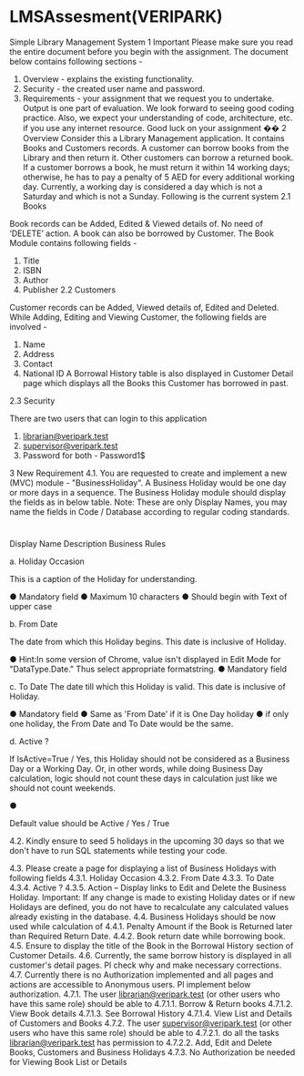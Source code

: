 # LMSAssesment(VERIPARK)
Simple Library Management System
1 Important
Please make sure you read the entire document before you begin with the assignment. The document
below contains following sections -
1. Overview - explains the existing functionality.
2. Security - the created user name and password.
3. Requirements - your assignment that we request you to undertake.
Output is one part of evaluation. We look forward to seeing good coding practice. Also, we expect your
understanding of code, architecture, etc. if you use any internet resource.
Good luck on your assignment ��
2 Overview
Consider this a Library Management application. It contains Books and Customers records. A customer
can borrow books from the Library and then return it. Other customers can borrow a returned book. If a
customer borrows a book, he must return it within 14 working days; otherwise, he has to pay a penalty
of 5 AED for every additional working day. Currently, a working day is considered a day which is not a
Saturday and which is not a Sunday.
Following is the current system
2.1 Books

Book records can be Added, Edited &amp; Viewed details of. No need of ‘DELETE’ action. A book
can also be borrowed by Customer. The Book Module contains following fields -
1. Title
2. ISBN
3. Author
4. Publisher
2.2 Customers

Customer records can be Added, Viewed details of, Edited and Deleted. While Adding,
Editing and Viewing Customer, the following fields are involved -
1. Name
2. Address
3. Contact
4. National ID
A Borrowal History table is also displayed in Customer Detail page which displays all the
Books this Customer has borrowed in past.

2.3 Security

There are two users that can login to this application
1. librarian@veripark.test
2. supervisor@veripark.test
3. Password for both - Password1$

3 New Requirement
4.1. You are requested to create and implement a new (MVC) module - &quot;BusinessHoliday&quot;. A
Business Holiday would be one day or more days in a sequence. The Business Holiday module
should display the fields as in below table.
Note: These are only Display Names, you may name the fields in Code / Database according to
regular coding standards.
#
Display
Name Description Business Rules

a.
Holiday
Occasion

This is a caption of the Holiday for
understanding.

● Mandatory field
● Maximum 10 characters
● Should begin with Text of upper case

b. From Date

The date from which this Holiday
begins. This date is inclusive of
Holiday.

● Hint:In some version of Chrome, value isn&#39;t
displayed in Edit Mode for
&quot;DataType.Date.&quot; Thus select appropriate
formatstring.
● Mandatory field

c. To Date The date till which this Holiday is
valid. This date is inclusive of Holiday.

● Mandatory field
● Same as &#39;From Date&#39; if it is One Day
holiday
● if only one holiday, the From Date and To
Date would be the same.

d. Active ?

If IsActive=True / Yes, this Holiday
should not be considered as a
Business Day or a Working Day.
Or, in other words, while doing
Business Day calculation, logic should
not count these days in calculation
just like we should not count
weekends.

●

Default value should be Active / Yes / True

4.2. Kindly ensure to seed 5 holidays in the upcoming 30 days so that we don&#39;t have to run SQL
statements while testing your code.

4.3. Please create a page for displaying a list of Business Holidays with following fields
4.3.1. Holiday Occasion
4.3.2. From Date
4.3.3. To Date
4.3.4. Active ?
4.3.5. Action – Display links to Edit and Delete the Business Holiday.
Important: If any change is made to existing Holiday dates or if new Holidays are defined,
you do not have to recalculate any calculated values already existing in the database.
4.4. Business Holidays should be now used while calculation of
4.4.1. Penalty Amount if the Book is Returned later than Required Return Date.
4.4.2. Book return date while borrowing book.
4.5. Ensure to display the title of the Book in the Borrowal History section of Customer Details.
4.6. Currently, the same borrow history is displayed in all customer&#39;s detail pages. Pl check why and
make necessary corrections.
4.7. Currently there is no Authorization implemented and all pages and actions are accessible to
Anonymous users. Pl implement below authorization.
4.7.1. The user librarian@veripark.test (or other users who have this same role) should be
able to
4.7.1.1. Borrow &amp; Return books
4.7.1.2. View Book details
4.7.1.3. See Borrowal History
4.7.1.4. View List and Details of Customers and Books
4.7.2. The user supervisor@veripark.test (or other users who have this same role) should be
able to
4.7.2.1. do all the tasks librarian@veripark.test has permission to
4.7.2.2. Add, Edit and Delete Books, Customers and Business Holidays
4.7.3. No Authorization be needed for Viewing Book List or Details
